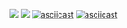 <a href="https://codeclimate.com/github/ChigorinDenis/frontend-project-lvl1/maintainability"><img src="https://api.codeclimate.com/v1/badges/bf85eb7cf0ca334c0e0a/maintainability" /></a>
![](https://github.com/ChigorinDenis/frontend-project-lvl1/workflows/Node%20CI/badge.svg)
[![asciicast](https://asciinema.org/a/uUfM7IxWYGyObqonCyabiMnwp.svg)](https://asciinema.org/a/uUfM7IxWYGyObqonCyabiMnwp)
[![asciicast](https://asciinema.org/a/FxzhVzZUeyKzPb2DxuRB8WsUl.svg)](https://asciinema.org/a/FxzhVzZUeyKzPb2DxuRB8WsUl)